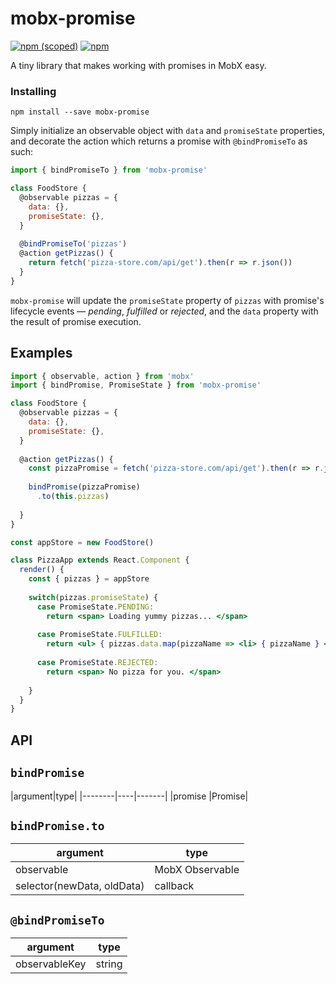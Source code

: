 # mobx-promise
[![npm (scoped)](https://img.shields.io/npm/v/mobx-promise.svg)](https://www.npmjs.com/package/mobx-promise)
[![npm](https://img.shields.io/npm/l/mobx-promise.svg)](https://www.npmjs.com/package/mobx-promise)

A tiny library that makes working with promises in MobX easy.


### Installing
```
npm install --save mobx-promise
```

Simply initialize an observable object with `data` and `promiseState` properties, and decorate the action which returns a promise with `@bindPromiseTo` as such:

```jsx
import { bindPromiseTo } from 'mobx-promise'

class FoodStore {
  @observable pizzas = {
    data: {},
    promiseState: {},
  }
  
  @bindPromiseTo('pizzas')
  @action getPizzas() {
    return fetch('pizza-store.com/api/get').then(r => r.json())                 
  }
}
```
`mobx-promise` will update the `promiseState` property of `pizzas` with promise's lifecycle events — _pending_, _fulfilled_ or _rejected_, and the `data` property with the result of promise execution.

## Examples

```jsx
import { observable, action } from 'mobx'
import { bindPromise, PromiseState } from 'mobx-promise'

class FoodStore {
  @observable pizzas = {
    data: {},
    promiseState: {},
  }
  
  @action getPizzas() {
    const pizzaPromise = fetch('pizza-store.com/api/get').then(r => r.json())
    
    bindPromise(pizzaPromise)
      .to(this.pizzas)
                      
  }
}

const appStore = new FoodStore()

class PizzaApp extends React.Component {
  render() {
    const { pizzas } = appStore
    
    switch(pizzas.promiseState) {
      case PromiseState.PENDING:
        return <span> Loading yummy pizzas... </span>
       
      case PromiseState.FULFILLED:
        return <ul> { pizzas.data.map(pizzaName => <li> { pizzaName } </li>) }  </ul>
        
      case PromiseState.REJECTED:
        return <span> No pizza for you. </span>
    
    }
  }
}

```

## API

## `bindPromise`


|argument|type|
|--------|----|-------|
|promise      |Promise|

## `bindPromise.to`


|argument|type|
|--------|----|
|observable      |MobX Observable|
|selector(newData, oldData)| callback |

## `@bindPromiseTo`


|argument|type|
|--------|----|
|observableKey      |string|
